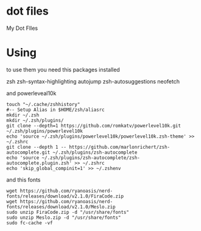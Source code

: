 # dot files
 My Dot FIles


 # Using


 to use them you need this packages installed 


 zsh zsh-syntax-highlighting autojump zsh-autosuggestions neofetch


 and powerleveal10k


```
touch "~/.cache/zshhistory"
#-- Setup Alias in $HOME/zsh/aliasrc
mkdir ~/.zsh
mkdir ~/.zsh/plugins/
git clone --depth=1 https://github.com/romkatv/powerlevel10k.git ~/.zsh/plugins/powerlevel10k
echo 'source ~/.zsh/plugins/powerlevel10k/powerlevel10k.zsh-theme' >> ~/.zshrc
git clone --depth 1 -- https://github.com/marlonrichert/zsh-autocomplete.git ~/.zsh/plugins/zsh-autocomplete
echo 'source ~/.zsh/plugins/zsh-autocomplete/zsh-autocomplete.plugin.zsh' >> ~/.zshrc
echo 'skip_global_compinit=1' >> ~/.zshenv
```


and this fonts


```
wget https://github.com/ryanoasis/nerd-fonts/releases/download/v2.1.0/FiraCode.zip
wget https://github.com/ryanoasis/nerd-fonts/releases/download/v2.1.0/Meslo.zip
sudo unzip FiraCode.zip -d "/usr/share/fonts"
sudo unzip Meslo.zip -d "/usr/share/fonts"
sudo fc-cache -vf
```